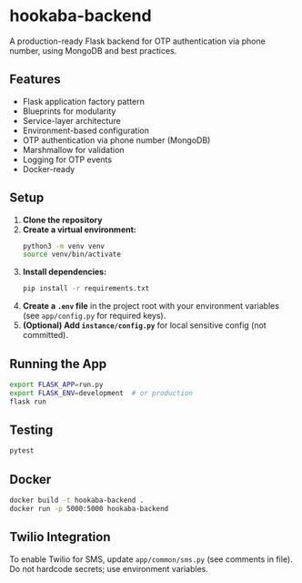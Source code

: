 # hookaba-backend

A production-ready Flask backend for OTP authentication via phone number, using MongoDB and best practices.

## Features
- Flask application factory pattern
- Blueprints for modularity
- Service-layer architecture
- Environment-based configuration
- OTP authentication via phone number (MongoDB)
- Marshmallow for validation
- Logging for OTP events
- Docker-ready

## Setup

1. **Clone the repository**
2. **Create a virtual environment:**
   ```bash
   python3 -m venv venv
   source venv/bin/activate
   ```
3. **Install dependencies:**
   ```bash
   pip install -r requirements.txt
   ```
4. **Create a `.env` file** in the project root with your environment variables (see `app/config.py` for required keys).
5. **(Optional) Add `instance/config.py`** for local sensitive config (not committed).

## Running the App

```bash
export FLASK_APP=run.py
export FLASK_ENV=development  # or production
flask run
```

## Testing

```bash
pytest
```

## Docker

```bash
docker build -t hookaba-backend .
docker run -p 5000:5000 hookaba-backend
```

## Twilio Integration

To enable Twilio for SMS, update `app/common/sms.py` (see comments in file). Do not hardcode secrets; use environment variables. 